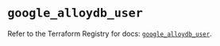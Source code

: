 # `google_alloydb_user`

Refer to the Terraform Registry for docs: [`google_alloydb_user`](https://registry.terraform.io/providers/hashicorp/google/6.45.0/docs/resources/alloydb_user).
